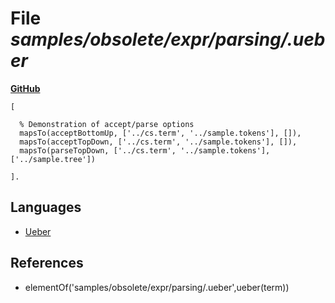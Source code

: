 # File _samples/obsolete/expr/parsing/.ueber_
**[GitHub](https://github.com/softlang/yas/blob/master/samples/obsolete/expr/parsing/.ueber)**
```
[

  % Demonstration of accept/parse options
  mapsTo(acceptBottomUp, ['../cs.term', '../sample.tokens'], []),
  mapsTo(acceptTopDown, ['../cs.term', '../sample.tokens'], []),
  mapsTo(parseTopDown, ['../cs.term', '../sample.tokens'], ['../sample.tree'])

].

```

## Languages
* [Ueber](../languages/Ueber.md)

## References
* elementOf('samples/obsolete/expr/parsing/.ueber',ueber(term))
